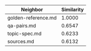 | Neighbor | Similarity |
|----------|------------|
| golden-reference.md | 1.0000 |
| qa-pairs.md | 0.6547 |
| topic-spec.md | 0.6233 |
| sources.md | 0.6132 |
